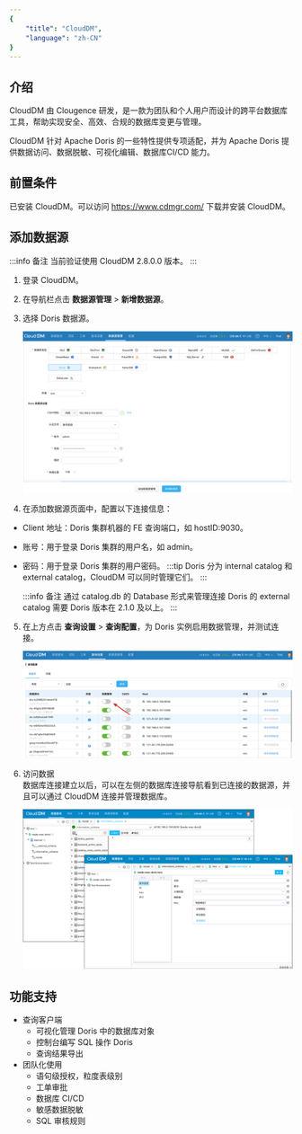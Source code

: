 ```yaml
---
{
    "title": "CloudDM",
    "language": "zh-CN"
}
---
```


## 介绍

CloudDM 由 Clougence 研发，是一款为团队和个人用户而设计的跨平台数据库工具，帮助实现安全、高效、合规的数据库变更与管理。

CloudDM 针对 Apache Doris 的一些特性提供专项适配，并为 Apache Doris 提供数据访问、数据脱敏、可视化编辑、数据库CI/CD 能力。

## 前置条件

已安装 CloudDM。可以访问 https://www.cdmgr.com/ 下载并安装 CloudDM。

## 添加数据源

:::info 备注
当前验证使用 CloudDM 2.8.0.0 版本。
:::

1. 登录 CloudDM。
2. 在导航栏点击 **数据源管理** > **新增数据源**。
3. 选择 Doris 数据源。
   
   ![添加数据源](/images/clouddm1-cn.png)

4. 在添加数据源页面中，配置以下连接信息：
  - Client 地址：Doris 集群机器的 FE 查询端口，如 hostID:9030。
  - 账号：用于登录 Doris 集群的用户名，如 admin。
  - 密码：用于登录 Doris 集群的用户密码。
    :::tip
    Doris 分为 internal catalog 和 external catalog，CloudDM 可以同时管理它们。
    :::

    :::info 备注
    通过 catalog.db 的 Database 形式来管理连接 Doris 的 external catalog 需要 Doris 版本在 2.1.0 及以上。
    :::

5. 在上方点击 **查询设置** > **查询配置**，为 Doris 实例启用数据管理，并测试连接。

   ![启用数据源](/images/clouddm2-cn.png)

6. 访问数据   
   数据库连接建立以后，可以在左侧的数据库连接导航看到已连接的数据源，并且可以通过 CloudDM 连接并管理数据库。

   ![建立连接](/images/clouddm3-cn.png)

## 功能支持

- 查询客户端
  - 可视化管理 Doris 中的数据库对象
  - 控制台编写 SQL 操作 Doris
  - 查询结果导出
- 团队化使用
  - 语句级授权，粒度表级别
  - 工单审批
  - 数据库 CI/CD
  - 敏感数据脱敏
  - SQL 审核规则

